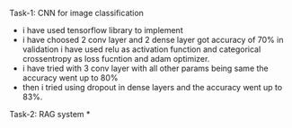Task-1: CNN for image classification 
  * i have used tensorflow library to implement
  * i have choosed 2 conv layer and 2 dense layer got accuracy of 70% in validation i have used relu as activation function and categorical crossentropy as loss fucntion and adam optimizer.
  * i have tried with 3 conv layer with all other params being same the accuracy went up to 80%
  * then i tried using dropout in dense layers and the accuracy went up to 83%.

Task-2: RAG system
  * 
